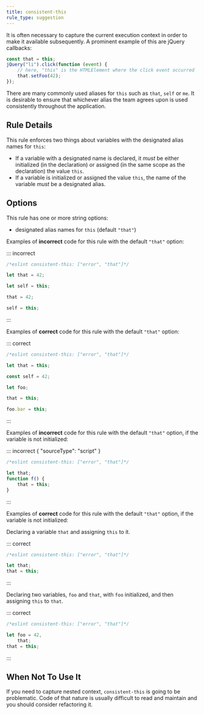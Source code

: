 ```yaml
---
title: consistent-this
rule_type: suggestion
---
```


It is often necessary to capture the current execution context in order to make it available subsequently. A prominent example of this are jQuery callbacks:

```js
const that = this;
jQuery("li").click(function (event) {
    // here, "this" is the HTMLElement where the click event occurred
    that.setFoo(42);
});
```

There are many commonly used aliases for `this` such as `that`, `self` or `me`. It is desirable to ensure that whichever alias the team agrees upon is used consistently throughout the application.

## Rule Details

This rule enforces two things about variables with the designated alias names for `this`:

- If a variable with a designated name is declared, it _must_ be either initialized (in the declaration) or assigned (in the same scope as the declaration) the value `this`.
- If a variable is initialized or assigned the value `this`, the name of the variable _must_ be a designated alias.

## Options

This rule has one or more string options:

- designated alias names for `this` (default `"that"`)

Examples of **incorrect** code for this rule with the default `"that"` option:

::: incorrect

```js
/*eslint consistent-this: ["error", "that"]*/

let that = 42;

let self = this;

that = 42;

self = this;
```

:::

Examples of **correct** code for this rule with the default `"that"` option:

::: correct

```js
/*eslint consistent-this: ["error", "that"]*/

let that = this;

const self = 42;

let foo;

that = this;

foo.bar = this;
```

:::

Examples of **incorrect** code for this rule with the default `"that"` option, if the variable is not initialized:

::: incorrect { "sourceType": "script" }

```js
/*eslint consistent-this: ["error", "that"]*/

let that;
function f() {
    that = this;
}
```

:::

Examples of **correct** code for this rule with the default `"that"` option, if the variable is not initialized:

Declaring a variable `that` and assigning `this` to it.

::: correct

```js
/*eslint consistent-this: ["error", "that"]*/

let that;
that = this;
```

:::

Declaring two variables, `foo` and `that`, with `foo` initialized, and then assigning `this` to `that`.

::: correct

```js
/*eslint consistent-this: ["error", "that"]*/

let foo = 42,
    that;
that = this;
```

:::

## When Not To Use It

If you need to capture nested context, `consistent-this` is going to be problematic. Code of that nature is usually difficult to read and maintain and you should consider refactoring it.
